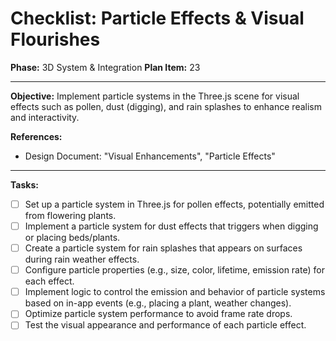 # Checklist: Particle Effects & Visual Flourishes

**Phase:** 3D System & Integration
**Plan Item:** 23

---

**Objective:** Implement particle systems in the Three.js scene for visual effects such as pollen, dust (digging), and rain splashes to enhance realism and interactivity.

**References:**
- Design Document: "Visual Enhancements", "Particle Effects"

---

**Tasks:**

- [ ] Set up a particle system in Three.js for pollen effects, potentially emitted from flowering plants.
- [ ] Implement a particle system for dust effects that triggers when digging or placing beds/plants.
- [ ] Create a particle system for rain splashes that appears on surfaces during rain weather effects.
- [ ] Configure particle properties (e.g., size, color, lifetime, emission rate) for each effect.
- [ ] Implement logic to control the emission and behavior of particle systems based on in-app events (e.g., placing a plant, weather changes).
- [ ] Optimize particle system performance to avoid frame rate drops.
- [ ] Test the visual appearance and performance of each particle effect.